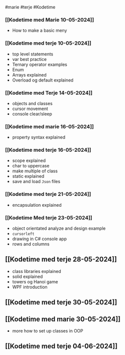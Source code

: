 #marie #terje #Kodetime 

### [[Kodetime med Marie 10-05-2024]]
- How to make a basic meny

### [[Kodetime med terje 10-05-2024]]
- top level statements
- var best practice
- Ternary operator examples
- Enum
- Arrays explained
- Overload og default explained

### [[Kodetime med Terje 14-05-2024]]
- objects and classes
- cursor movement
- console clear/sleep

### [[Kodetime med marie 16-05-2024]]
- property syntax explained


### [[Kodetime med terje 16-05-2024]]
- scope explained
- char to uppercase
- make multiple of class
- static explained
- save and load `Json` files


### [[Kodetime med terje 21-05-2024]]
- encapsulation explained 


### [[Kodetime Med terje 23-05-2024]]
- object orientated analyze and design example
- `cursorleft`
- drawing in C# console app
- rows and columns 



## [[Kodetime med terje 28-05-2024]]
- class libraries explained
- solid explained
- towers og Hanoi game
- WPF introduction

## [[Kodetime med terje 30-05-2024]]



## [[Kodetime med marie 30-05-2024]]
- more how to set up classes in OOP

## [[Kodetime med terje 04-06-2024]]